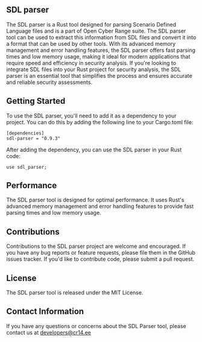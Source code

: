 ## SDL parser

The SDL parser is a Rust tool designed for parsing Scenario Defined Language files and is a part of Open Cyber Range suite. The SDL parser tool can be used to extract this information from SDL files and convert it into a format that can be used by other tools. With its advanced memory management and error handling features, the SDL parser offers fast parsing times and low memory usage, making it ideal for modern applications that require speed and efficiency in security analysis. If you're looking to integrate SDL files into your Rust project for security analysis, the SDL parser is an essential tool that simplifies the process and ensures accurate and reliable security assessments.

## Getting Started

To use the SDL parser, you'll need to add it as a dependency to your project. You can do this by adding the following line to your Cargo.toml file:

```
[dependencies]
sdl-parser = "0.9.3"
```

After adding the dependency, you can use the SDL parser in your Rust code:

```
use sdl_parser;
```

## Performance

The SDL parser tool is designed for optimal performance. It uses Rust's advanced memory management and error handling features to provide fast parsing times and low memory usage.

## Contributions

Contributions to the SDL parser project are welcome and encouraged. If you have any bug reports or feature requests, please file them in the GitHub issues tracker. If you'd like to contribute code, please submit a pull request.

## License

The SDL parser tool is released under the MIT License.

## Contact Information

If you have any questions or concerns about the SDL Parser tool, please contact us at developers@cr14.ee
